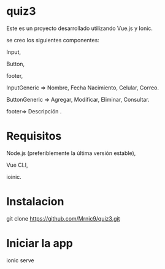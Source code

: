 # quiz3

Este es un proyecto desarrollado utilizando Vue.js y Ionic. 

 se creo  los siguientes componentes:

Input,

Button,

footer,

 InputGeneric => Nombre, Fecha Nacimiento, Celular, Correo.
 
ButtonGeneric => Agregar, Modificar, Eliminar, Consultar.

footer=> Descripción .

# Requisitos

Node.js (preferiblemente la última versión estable),

Vue CLI,

ioinic.


# Instalacion 

git clone https://github.com/Mrnic9/quiz3.git


# Iniciar la app

ionic serve 
